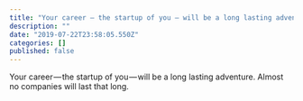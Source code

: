 ```yaml
---
title: "Your career — the startup of you — will be a long lasting adventure."
description: ""
date: "2019-07-22T23:58:05.550Z"
categories: []
published: false
---
```


  

Your career — the startup of you — will be a long lasting adventure. Almost no companies will last that long.

